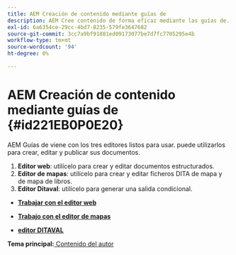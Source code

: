 ```yaml
---
title: AEM Creación de contenido mediante guías de
description: AEM Cree contenido de forma eficaz mediante las guías de. AEM Obtenga información sobre cómo crear, editar y publicar documentos en las guías de la.
exl-id: 6a6354ce-29cc-4bd7-8235-579fe3647682
source-git-commit: 3cc7a9bf91881ed09173077be7d7fc7705295e4b
workflow-type: tm+mt
source-wordcount: '94'
ht-degree: 0%

---
```


# AEM Creación de contenido mediante guías de {#id221EB0P0E20}

AEM Guías de viene con los tres editores listos para usar. puede utilizarlos para crear, editar y publicar sus documentos.

1. **Editor web**: utilícelo para crear y editar documentos estructurados.
1. **Editor de mapas**: utilícelo para crear y editar ficheros DITA de mapa y de mapa de libros.
1. **Editor Ditaval**: utilícelo para generar una salida condicional.

- **[Trabajar con el editor web](web-editor.md)**

- **[Trabajo con el editor de mapas](map-editor.md)**

- **[editor DITAVAL](ditaval-editor.md)**


**Tema principal:**[ Contenido del autor](authoring-content.md)
